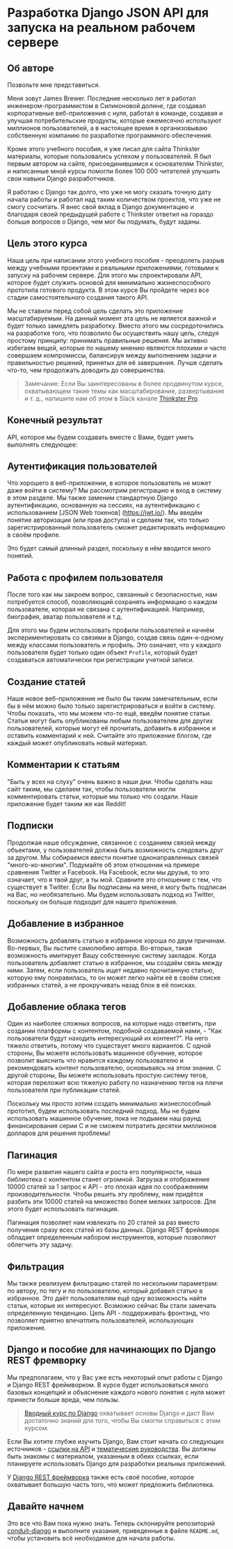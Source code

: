 # Разработка Django JSON API для запуска на реальном рабочем сервере

## Об авторе

Позвольте мне представиться.

Меня зовут James Brewer. Последние несколько лет я работал инженером-программистом в Силиконовой долине, где создавал корпоративные веб-приложения с нуля, работал в команде, создавая и улучшая потребительские продукты, которые ежемесячно используют миллионов пользователей, а в настоящее время я организовываю собственную компанию по разработке программного обеспечения.

Кроме этого учебного пособия, я уже писал для сайта Thinkster материалы, которые пользовались успехом у пользователей. Я был первым автором на сайте, присоединившимся к основателям Thinkster, и написанные мной курсы помогли более 100 000 читателей улучшить свои навыки Django разработчиков.

Я работаю с Django так долго, что уже не могу сказать точную дату начала работы и работал над таким количеством проектов, что уже не смогу сосчитать. Я внес свой вклад в Django документацию и благодаря своей предыдущей работе с Thinkster ответил на гораздо больше вопросов о Django, чем мог бы подумать, будут заданы.

## Цель этого курса

Наша цель при написании этого учебного пособия - преодолеть разрыв между учебными проектами и реальными приложениями, готовыми к запуску на рабочем сервере. Для этого мы спроектировали API, которое будет служить основой для минимально жизнеспособного прототипа готового продукта. В этом курсе Вы пройдете через все стадии самостоятельного создания такого API.

Мы не ставили перед собой цель сделать это приложение масштабируемым. На данный момент эта цель не является важной и будет только замедлять разработку. Вместо этого мы сосредоточились на разработке того, что позволило бы осуществить нашу цель, следуя простому принципу: принимать правильные решения. Мы активно избегаем вещей, которые по нашему мнению являются плохими и часто совершаем компромиссы, балансируя между выполнением задачи и правильностью решений, принятых для её завершения. Лучше сделать что-то, чем продолжать доводить до совершенства.

> Замечание: Если Вы заинтересованы в более продвинутом курсе, охватывающем такие темы как масштабирование, развертывание и т. д., напишите нам об этом в Slack канале [Thinkster Pro](https://thinkster.io/tutorials/django-json-api#).

## Конечный результат

API, которое мы будем создавать вместе с Вами, будет уметь выполнять следующее:

## Аутентификация пользователей

Что хорошего в веб-приложении, в которое пользователь не может даже войти в систему? Мы рассмотрим регистрацию и вход в систему в этом разделе. Мы также заменим стандартную Django аутентификацию, основанную на сессиях, на аутентификацию с использованием [JSON Web токенов] (https://jwt.io/). Мы введём понятие авторизации (или прав доступа) и сделаем так, что только зарегистрированный пользователь сможет редактировать информацию в своём профиле.

Это будет самый длинный раздел, поскольку в нём вводится много понятий.

## Работа с профилем пользователя

После того как мы закроем вопрос, связанный с безопасностью, нам потребуется способ, позволяющий сохранять информацию о каждом пользователе, которая не связана с аутентификацией. Например, биография, аватар пользователя и т.д.

Для этого мы будем использовать профили пользователей и начнём экспериментировать со связями в Django, создав связь один-к-одному между классами пользователь и профиль. Это означает, что у каждого пользователя будет только один объект `Profile`, который будет создаваться автоматически при регистрации учетной записи.

## Создание статей

Наше новое веб-приложение не было бы таким замечательным, если бы в нём можно было только зарегистрироваться и войти в систему. Чтобы показать, что мы можем что-то ещё, введём понятие статьи. Статьи могут быть опубликованы любым пользователем для других пользователей, которые могут её прочитать, добавить в избранное и оставить комментарий к ней. Считайте это приложение блогом, где каждый может опубликовать новый материал.

## Комментарии к статьям

"Быть у всех на слуху" очень важно в наши дни. Чтобы сделать наш сайт таким, мы сделаем так, чтобы пользователи могли комментировать статьи, которые мы только что создали. Наше приложение будет таким же как Reddit!

## Подписки

Продолжая наше обсуждение, связанное с созданием связей между объектами, у пользователей должна быть возможность следовать друг за другом. Мы собираемся ввести понятие однонаправленных связей "много-ко-многим". Подумайте об этом отношении на примере сравнения Twitter и Facebook. На Facebook, если мы друзья, то это означает, что я твой друг, а ты мой. Сравните это отношение с тем, что существует в Twitter. Если Вы подписаны на меня, я могу быть подписан на Вас, но необязательно. Мы будем использовать подход из Twitter, поскольку он больше подходит для нашего приложения.

## Добавление в избранное

Возможность добавлять статью в избранное хороша по двум причинам. Во-первых, Вы льстите самолюбию автора. Во-вторых, такая возможность имитирует Вашу собственную систему закладок. Когда пользователь добавляет статью в избранное, мы создаём связь между ними. Затем, если пользователь ищет недавно прочитанную статью, которую ему понравилась, то он может легко найти её в своём списке избранных статей, а не прокручивать назад блок в её поисках.

## Добавление облака тегов

Один из наиболее сложных вопросов, на которые надо ответить, при создании платформы с контентом, подобной создаваемой нами, - "Как пользователи будут находить интересующий их контент?". На него тяжело ответить, потому что существует много вариантов. С одной стороны, Вы можете использовать машинное обучение, которое позволит выяснить что нравится каждому пользователю и рекомендовать контент пользователю, основываясь на этом знании. С другой стороны, Вы можете использовать простую систему тегов, которая переложит всю тяжелую работу по назначению тегов на плечи пользователя при публикации статей.

Поскольку мы просто хотим создать минимально жизнеспособный прототип, будем использовать последний подход. Мы не будем использовать машинное обучение, пока не подымем наш раунд финансирования серии C и не сможем потратить десятки миллионов долларов для решения проблемы!

## Пагинация

По мере развития нашего сайта и роста его популярности, наша библиотека с контентом станет огромной. Загрузка и отображение 10000 статей за 1 запрос к API - это плохая идея по соображениям производительности. Чтобы решить эту проблему, нам придётся разбить эти 10000 статей на множество более мелких запросов. Для этого будет использовать пагинация.

Пагинация позволяет нам извлекать по 20 статей за раз вместо получения сразу всех статей из базы данных. Django REST фреймворк обладает определенным набором инструментов, которые позволяют облегчить эту задачу.

## Фильтрация

Мы также реализуем фильтрацию статей по нескольким параметрам: по автору, по тегу и по пользователю, который добавил статью в избранное. Это даёт пользователям ещё одну возможность найти статьи, которые их интересуют. Возможно сейчас Вы стали замечать определенную тенденцию. Цель API - поддерживать фронтэнд, что позволяет приятно впечатлить пользователей, использующих приложение.

## Django и пособие для начинающих по Django REST фремворку

Мы предполагаем, что у Вас уже есть некоторый опыт работы с Django и Django REST фреймворком. В курсе будет использоваться много базовых концепций и объяснение каждого нового понятия с нуля может принести больше вреда, чем пользы.

> [Вводный курс по Django](https://docs.djangoproject.com/en/1.11/intro/tutorial01/) охватывает основы Django и даст Вам достаточно знаний для того, чтобы Вы смогли справиться с этим курсом.

Если Вы хотите глубже изучить Django, Вам стоит начать со следующих источников - [ссылки на API](https://docs.djangoproject.com/en/1.11/ref/) и [тематические руководства](https://docs.djangoproject.com/en/1.11/topics/). Вы должны быть знакомы с материалом, указанным в обеих ссылках, если планируете использовать Django для разработки реальных приложений.

У [Django REST фреймворка](http://www.django-rest-framework.org/tutorial/1-serialization/) также есть своё пособие, которое охватывает большую часть того, что может предложить библиотека.

## Давайте начнем

Это все что Вам пока нужно знать. Теперь склонируйте репозиторий [conduit-django](https://github.com/brwr/conduit-django) и выполните указания, приведенные в файле `README.md`, чтобы установить всё необходимое для начала работы.
